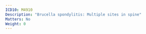 ```yaml
---
ICD10: M4910
Description: "Brucella spondylitis: Multiple sites in spine"
Matters: No
Weight: 0
---
```

